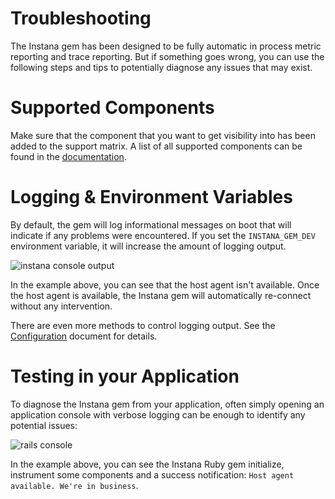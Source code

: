 # Troubleshooting

The Instana gem has been designed to be fully automatic in process metric reporting and trace reporting.  But if something
goes wrong, you can use the following steps and tips to potentially diagnose any issues that may exist.

# Supported Components

Make sure that the component that you want to get visibility into has been added to the support matrix.  A list of all
supported components can be found in the [documentation](https://instana.atlassian.net/wiki/display/DOCS/Ruby).

# Logging & Environment Variables

By default, the gem will log informational messages on boot that will indicate if any problems were encountered.  If you
set the `INSTANA_GEM_DEV` environment variable, it will increase the amount of logging output.

![instana console output](https://s3.amazonaws.com/instana/Instana+Ruby+boot+console+logging+output.png)

In the example above, you can see that the host agent isn't available.  Once the host agent is available, the Instana
gem will automatically re-connect without any intervention.

There are even more methods to control logging output.  See the [Configuration](https://github.com/instana/ruby-sensor/blob/master/Configuration.md#logging)
document for details.

# Testing in your Application

To diagnose the Instana gem from your application, often simply opening an application console with verbose logging can be
enough to identify any potential issues:

![rails console](https://s3.amazonaws.com/instana/Instana+Ruby+Rails+console+output.png)

In the example above, you can see the Instana Ruby gem initialize, instrument some components and a success notification: `Host agent available. We're
in business`.
